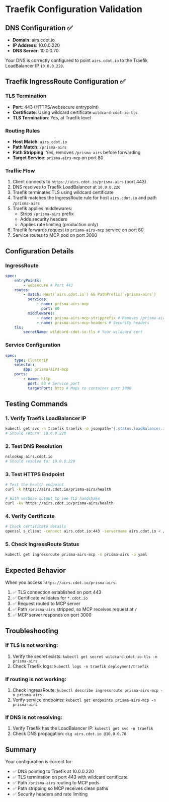 # Traefik Configuration Validation

## DNS Configuration ✅

- **Domain**: airs.cdot.io
- **IP Address**: 10.0.0.220
- **DNS Server**: 10.0.0.70

Your DNS is correctly configured to point `airs.cdot.io` to the Traefik LoadBalancer IP `10.0.0.220`.

## Traefik IngressRoute Configuration ✅

### TLS Termination

- **Port**: 443 (HTTPS/websecure entrypoint)
- **Certificate**: Using wildcard certificate `wildcard-cdot-io-tls`
- **TLS Termination**: Yes, at Traefik level

### Routing Rules

- **Host Match**: `airs.cdot.io`
- **Path Match**: `/prisma-airs`
- **Path Stripping**: Yes, removes `/prisma-airs` before forwarding
- **Target Service**: `prisma-airs-mcp` on port 80

### Traffic Flow

1. Client connects to `https://airs.cdot.io/prisma-airs` (port 443)
2. DNS resolves to Traefik LoadBalancer at `10.0.0.220`
3. Traefik terminates TLS using wildcard certificate
4. Traefik matches the IngressRoute rule for host `airs.cdot.io` and path `/prisma-airs`
5. Traefik applies middlewares:
    - Strips `/prisma-airs` prefix
    - Adds security headers
    - Applies rate limiting (production only)
6. Traefik forwards request to `prisma-airs-mcp` service on port 80
7. Service routes to MCP pod on port 3000

## Configuration Details

### IngressRoute

```yaml
spec:
    entryPoints:
        - websecure # Port 443
    routes:
        - match: Host(`airs.cdot.io`) && PathPrefix(`/prisma-airs`)
          services:
              - name: prisma-airs-mcp
                port: 80
          middlewares:
              - name: prisma-airs-mcp-stripprefix # Removes /prisma-airs
              - name: prisma-airs-mcp-headers # Security headers
    tls:
        secretName: wildcard-cdot-io-tls # Your wildcard cert
```

### Service Configuration

```yaml
spec:
    type: ClusterIP
    selector:
        app: prisma-airs-mcp
    ports:
        - name: http
          port: 80 # Service port
          targetPort: http # Maps to container port 3000
```

## Testing Commands

### 1. Verify Traefik LoadBalancer IP

```bash
kubectl get svc -n traefik traefik -o jsonpath='{.status.loadBalancer.ingress[0].ip}'
# Should return: 10.0.0.220
```

### 2. Test DNS Resolution

```bash
nslookup airs.cdot.io
# Should resolve to: 10.0.0.220
```

### 3. Test HTTPS Endpoint

```bash
# Test the health endpoint
curl -k https://airs.cdot.io/prisma-airs/health

# With verbose output to see TLS handshake
curl -kv https://airs.cdot.io/prisma-airs/health
```

### 4. Verify Certificate

```bash
# Check certificate details
openssl s_client -connect airs.cdot.io:443 -servername airs.cdot.io < /dev/null | openssl x509 -text | grep -E "(Subject:|DNS:)"
```

### 5. Check IngressRoute Status

```bash
kubectl get ingressroute prisma-airs-mcp -n prisma-airs -o yaml
```

## Expected Behavior

When you access `https://airs.cdot.io/prisma-airs`:

1. ✅ TLS connection established on port 443
2. ✅ Certificate validates for `*.cdot.io`
3. ✅ Request routed to MCP server
4. ✅ Path `/prisma-airs` stripped, so MCP receives request at `/`
5. ✅ MCP server responds on port 3000

## Troubleshooting

### If TLS is not working:

1. Verify the secret exists: `kubectl get secret wildcard-cdot-io-tls -n prisma-airs`
2. Check Traefik logs: `kubectl logs -n traefik deployment/traefik`

### If routing is not working:

1. Check IngressRoute: `kubectl describe ingressroute prisma-airs-mcp -n prisma-airs`
2. Verify service endpoints: `kubectl get endpoints prisma-airs-mcp -n prisma-airs`

### If DNS is not resolving:

1. Verify Traefik has the LoadBalancer IP: `kubectl get svc -n traefik`
2. Check DNS propagation: `dig airs.cdot.io @10.0.0.70`

## Summary

Your configuration is correct for:

- ✅ DNS pointing to Traefik at 10.0.0.220
- ✅ TLS termination on port 443 with wildcard certificate
- ✅ Path `/prisma-airs` routing to MCP pods
- ✅ Path stripping so MCP receives clean paths
- ✅ Security headers and rate limiting
